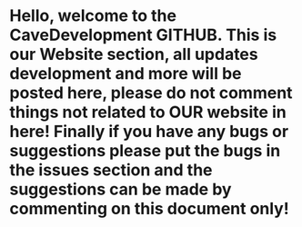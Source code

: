 # Hello, welcome to the CaveDevelopment GITHUB. This is our Website section, all updates development and more will be posted here, please do not comment things not related to OUR website in here! Finally if you have any bugs or suggestions please put the bugs in the issues section and the suggestions can be made by commenting on this document only!

